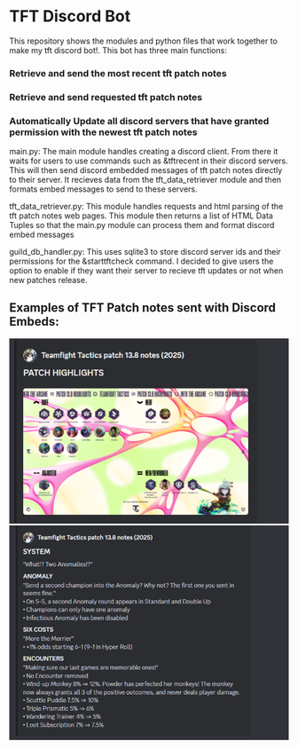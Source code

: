 # TFT Discord Bot

This repository shows the modules and python files that work together to make my tft discord bot!. 
This bot has three main functions:
###   Retrieve and send the most recent tft patch notes
###   Retrieve and send requested tft patch notes
###   Automatically Update all discord servers that have granted permission with the newest tft patch notes 

main.py: The main module handles creating a discord client. From there it waits for users to use commands such as &tftrecent in their discord servers. This will then send discord embedded messages of tft patch notes directly to their server. It recieves data from the tft_data_retriever module and then formats embed messages to send to these servers.

tft_data_retriever.py: This module handles requests and html parsing of the tft patch notes web pages. This module then returns a list of HTML Data Tuples so that the main.py module can process them and format discord embed messages

guild_db_handler.py: This uses sqlite3 to store discord server ids and their permissions for the &starttftcheck command. I decided to give users the option to enable if they want their server to recieve tft updates or not when new patches release. 

## Examples of TFT Patch notes sent with Discord Embeds:
![Example 1](tft-bot-examples/tftbotexample1.png)  
![Example 2](tft-bot-examples/tftbotexample2.png)
